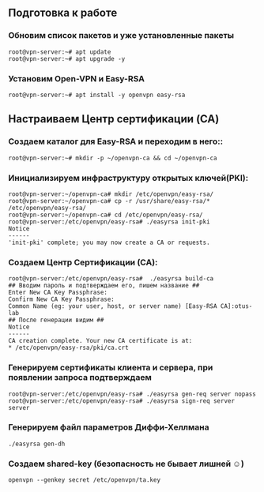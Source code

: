 ## Подготовка к работе
### Обновим список пакетов и уже установленные пакеты
```
root@vpn-server:~# apt update
root@vpn-server:~# apt upgrade -y
```
### Установим Open-VPN и Easy-RSA
```
root@vpn-server:~# apt install -y openvpn easy-rsa
```
## Настраиваем Центр сертификации (CA)
### Создаем каталог для Easy-RSA и переходим в него::
```
root@vpn-server:~# mkdir -p ~/openvpn-ca && cd ~/openvpn-ca
```
### Инициализируем инфраструктуру открытых ключей(PKI):
```
root@vpn-server:~/openvpn-ca# mkdir /etc/openvpn/easy-rsa/
root@vpn-server:~/openvpn-ca# cp -r /usr/share/easy-rsa/* /etc/openvpn/easy-rsa/
root@vpn-server:~/openvpn-ca# cd /etc/openvpn/easy-rsa/
root@vpn-server:/etc/openvpn/easy-rsa# ./easyrsa init-pki
Notice
------
'init-pki' complete; you may now create a CA or requests.
```
### Создаем Центр Сертификации (CA):
```
root@vpn-server:/etc/openvpn/easy-rsa#  ./easyrsa build-ca
## Вводим пароль и подтверждаем его, пишем название ##
Enter New CA Key Passphrase:
Confirm New CA Key Passphrase:
Common Name (eg: your user, host, or server name) [Easy-RSA CA]:otus-lab
## После генерации видим ##
Notice
------
CA creation complete. Your new CA certificate is at:
* /etc/openvpn/easy-rsa/pki/ca.crt
```
### Генерируем сертификаты клиента и сервера, при появлении запроса подтверждаем
```
root@vpn-server:/etc/openvpn/easy-rsa# ./easyrsa gen-req server nopass
root@vpn-server:/etc/openvpn/easy-rsa# ./easyrsa sign-req server server
```
### Генерируем файл параметров Диффи-Хеллмана
```
./easyrsa gen-dh
```
### Создаем shared-key (безопасность не бывает лишней ☺)
```openvpn --genkey secret /etc/openvpn/ta.key ```
###
